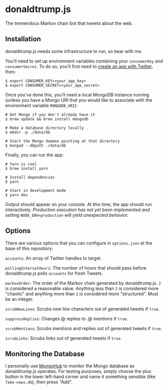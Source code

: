 # donaldtrump.js

The tremendous Markov chain bot that tweets about the web.

## Installation

donaldtrump.js needs some infrastructure to run, so bear with me.

You'll need to set up environment variables containing your `consumerKey` and
`consumerSecret`. To do so, you'll first need to [create an app with Twitter](https://apps.twitter.com/),
then:

```
$ export CONSUMER_KEY=<your_app_key>
$ export CONSUMER_SECRET=<your_app_secret>
```

Once you've done this, you'll need a local MongoDB instance running
(unless you have a Mongo URI that you would like to associate
with the environment variable `MONGODB_URI`):

```
# Get Mongo if you don't already have it
$ brew update && brew install mongodb

# Make a database directory locally
$ mkdir -p ./data/db

# Start the Mongo daemon pointing at that directory
$ mongod --dbpath ./data/db
```

Finally, you can run the app:

```
# Yarn is cool
$ brew install yarn

# Install dependencies
$ yarn

# Start in development mode
$ yarn dev
```

Output should appear on your console. At this time, the app should run
interactively. *Production execution has not yet been implemented and
setting `NODE_ENV=production` will yield unexpected behavior.*

## Options

There are various options that you can configure in `options.json` at the base
of this repository:

`accounts`: An array of Twitter handles to target.

`pollingIntervalHours`: The number of hours that should pass before
donaldtrump.js polls `accounts` for fresh Tweets.

`markovOrder`: The order of the Markov chain generated by donaldtrump.js. `2` is
considered a reasonable value. Anything less than `2` is considered more "chaotic"
and anything more than `2` is considered more "structured". Must be an integer.

`scrubNewLines`: Scrubs new line characters out of generated tweets if `true`.

`suppressReplies`: Changes @ replies to .@ mentions if `true`.

`scrubMentions`: Scrubs mentions and replies out of generated tweets if `true`.

`scrubLinks`: Scrubs links out of generated tweets if `true`.

## Monitoring the Database

I personally use [MongoHub](https://github.com/jeromelebel/MongoHub-Mac)
to monitor the Mongo database as donaldtrump.js operates. For testing
purposes, simply choose the plus button in the lower left-hand corner
and name it something sensible (like `fake-news.db`), then press "Add".

